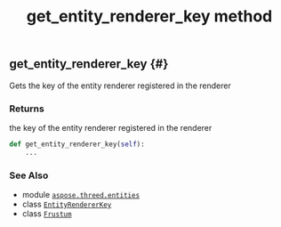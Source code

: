 ﻿---
title: get_entity_renderer_key method
second_title: Aspose.3D for Python via .NET API References
description: 
type: docs
weight: 40
url: /aspose.threed.entities/frustum/get_entity_renderer_key/
is_root: false
---

## get_entity_renderer_key {#}

Gets the key of the entity renderer registered in the renderer


### Returns 


the key of the entity renderer registered in the renderer


```python
def get_entity_renderer_key(self):
    ...
```





### See Also
* module [`aspose.threed.entities`](../../)
* class [`EntityRendererKey`](/3d/python-net/aspose.threed.render/entityrendererkey)
* class [`Frustum`](/3d/python-net/aspose.threed.entities/frustum)
